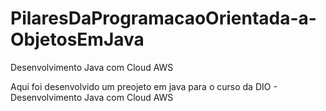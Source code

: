 # PilaresDaProgramacaoOrientada-a-ObjetosEmJava
Desenvolvimento Java com Cloud AWS

Aqui foi desenvolvido um preojeto em java para o curso da DIO - Desenvolvimento Java com Cloud AWS



